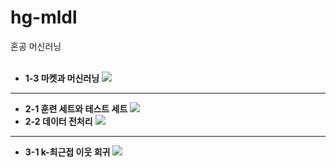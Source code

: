 # hg-mldl
혼공 머신러닝 </br></br>

* **1-3 마켓과 머신러닝**  <a href="https://colab.research.google.com/github/JinguLeee/hg-mldl/blob/main/01_3.ipynb"><img src="https://colab.research.google.com/assets/colab-badge.svg"/></a>
---
* **2-1 훈련 세트와 테스트 세트** <a href="https://colab.research.google.com/github/JinguLeee/hg-mldl/blob/main/02_1.ipynb" target="_parent"><img src="https://colab.research.google.com/assets/colab-badge.svg"/></a>
* **2-2 데이터 전처리** <a href="https://colab.research.google.com/github/JinguLeee/hg-mldl/blob/main/02_2.ipynb" target="_parent"><img src="https://colab.research.google.com/assets/colab-badge.svg"/></a>
---
* **3-1 k-최근접 이웃 회귀** <a href="https://colab.research.google.com/github/JinguLeee/hg-mldl/blob/main/03_1.ipynb" target="_parent"><img src="https://colab.research.google.com/assets/colab-badge.svg"/></a>
